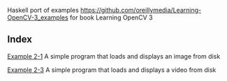 Haskell port of examples
https://github.com/oreillymedia/Learning-OpenCV-3_examples for book Learning
OpenCV 3


## Index

[Example 2-1](src/example_02_01.hs) A simple program that loads and displays an image from disk

[Example 2-3](src/example_02_03.hs) A simple program that loads and displays a video from disk

